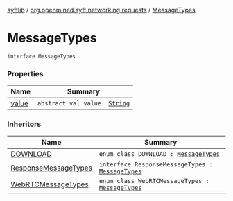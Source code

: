 [syftlib](../../index.md) / [org.openmined.syft.networking.requests](../index.md) / [MessageTypes](./index.md)

# MessageTypes

`interface MessageTypes`

### Properties

| Name | Summary |
|---|---|
| [value](value.md) | `abstract val value: `[`String`](https://kotlinlang.org/api/latest/jvm/stdlib/kotlin/-string/index.html) |

### Inheritors

| Name | Summary |
|---|---|
| [DOWNLOAD](../-d-o-w-n-l-o-a-d/index.md) | `enum class DOWNLOAD : `[`MessageTypes`](./index.md) |
| [ResponseMessageTypes](../-response-message-types/index.md) | `interface ResponseMessageTypes : `[`MessageTypes`](./index.md) |
| [WebRTCMessageTypes](../-web-r-t-c-message-types/index.md) | `enum class WebRTCMessageTypes : `[`MessageTypes`](./index.md) |
